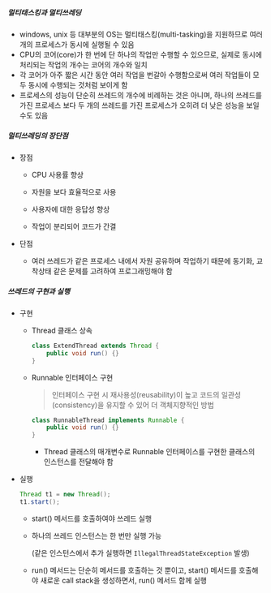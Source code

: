 ##### 멀티태스킹과 멀티쓰레딩

- windows, unix 등 대부분의 OS는 멀티태스킹(multi-tasking)을 지원하므로 여러 개의 프로세스가 동시에 실행될 수 있음
- CPU의 코어(core)가 한 번에 단 하나의 작업만 수행할 수 있으므로, 실제로 동시에 처리되는 작업의 개수는 코어의 개수와 일치
- 각 코어가 아주 짧은 시간 동안 여러 작업을 번갈아 수행함으로써 여러 작업들이 모두 동시에 수행되는 것처럼 보이게 함
- 프로세스의 성능이 단순히 쓰레드의 개수에 비례하는 것은 아니며, 하나의 쓰레드를 가진 프로세스 보다 두 개의 쓰레드를 가진 프로세스가 오히려 더 낮은 성능을 보일 수도 있음



##### 멀티쓰레딩의 장단점

- 장점

  - CPU 사용률 향상

  - 자원을 보다 효율적으로 사용

  - 사용자에 대한 응답성 향상

  - 작업이 분리되어 코드가 간결

- 단점
  - 여러 쓰레드가 같은 프로세스 내에서 자원 공유하며 작업하기 때문에 동기화, 교착상태 같은 문제를 고려하여 프로그래밍해야 함



##### 쓰레드의 구현과 실행

- 구현

  - Thread 클래스 상속

    ```java
    class ExtendThread extends Thread {
    	public void run() {}
    }
    ```

    

  - Runnable 인터페이스 구현

    > 인터페이스 구현 시 재사용성(reusability)이 높고 코드의 일관성(consistency)을 유지할 수 있어 더 객체지향적인 방법

    ```java
    class RunnableThread implements Runnable {
    	public void run() {}
    }
    ```

    - Thread 클래스의 매개변수로 Runnable 인터페이스를 구현한 클래스의 인스턴스를 전달해야 함

- 실행

  ```java
  Thread t1 = new Thread();
  t1.start();
  ```

  - start() 메서드를 호출하여야 쓰레드 실행

  - 하나의 쓰레드 인스턴스는 한 번만 실행 가능

    (같은 인스턴스에서 추가 실행하면 `IllegalThreadStateException` 발생)

  - run() 메서드는 단순히 메서드를 호출하는 것 뿐이고, start() 메서드를 호출해야 새로운 call stack을 생성하면서, run() 메서드 함께 실행

